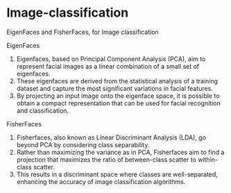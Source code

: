 # Image-classification
EigenFaces and FisherFaces, for Image classification


EigenFaces

1. Eigenfaces, based on Principal Component Analysis (PCA), aim to represent facial images as a linear combination of a small set of eigenfaces.
2. These eigenfaces are derived from the statistical analysis of a training dataset and capture the most significant variations in facial features. 
3. By projecting an input image onto the eigenface space, it is possible to obtain a compact representation that can be used for facial recognition and classification.


FisherFaces

1. Fisherfaces, also known as Linear Discriminant Analysis (LDA), go beyond PCA by considering class separability. 
2. Rather than maximizing the variance as in PCA, Fisherfaces aim to find a projection that maximizes the ratio of between-class scatter to within-class scatter. 
3. This results in a discriminant space where classes are well-separated, enhancing the accuracy of image classification algorithms.

